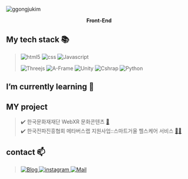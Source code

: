 ![ggongjukim](https://capsule-render.vercel.app/api?type=waving&height=250&text=ggongjukim&fontAlign=50&fontAlignY=40&&color=0:9C9CEC,100:ECB6C7&fontColor=FFFFFF)

<p align="center"><b>Front-End</b></p>


## My tech stack :books:

>![html5](https://img.shields.io/badge/HTML5-E34F26?style=for-the-badge&logo=html5&logoColor=FFFFFF)
>![css](https://img.shields.io/badge/CSS3-1572B6?style=for-the-badge&logo=CSS3&logoColor=FFFFFF)
>![Javascript](https://img.shields.io/badge/Javascript-F7DF1E?style=for-the-badge&logo=CSS3&logoColor=FFFFFF)
>
>![Threejs](https://img.shields.io/badge/Three.js-000000?style=for-the-badge&logo=Three.js&logoColor=FFFFFF)
>![A-Frame](https://img.shields.io/badge/A_Frame-EF2D5E?style=for-the-badge&logo=A-Frame&logoColor=FFFFFF)
>![Unity](https://img.shields.io/badge/Unity3D-black?style=for-the-badge&logo=Unity&logoColor=FFFFFF)
>![Cshrap](https://img.shields.io/badge/CSharp-239120?style=for-the-badge&logo=CSharp&logoColor=FFFFFF)
>![Python](https://img.shields.io/badge/Python-3776AB?style=for-the-badge&logo=Python&logoColor=FFFFFF)
>

## I’m currently learning :memo:


## MY project
> ✔️ 한국문화재재단 WebXR 문화콘텐츠 [🔗](https://realistic.k-heritage.tv/index.do)  
> ✔️ 한국전파진흥협회 메타버스랩 지원사업::스마트거울 헬스케어 서비스 [🔗](https://drive.google.com/file/d/1JBzE14jFBk6KVB96vbJ20xnK4-pBnRDt/view)[🔗](https://www.youtube.com/watch?v=Zwbexbw0abc&t=9s)

## contact 📫
> <a href="https://ggongjukim.github.io/)">![Blog](https://img.shields.io/badge/Tech_Blog-11B48A?style=for-the-badge)
> <a href="https://www.instagram.com/ggongjukim/?hl=ko">![instagram](https://img.shields.io/badge/Instagram-E4405F?style=for-the-badge&logo=Instagram&logoColor=FFFFFF)
> <a href="mailto:kch7892003@naver.com">![Mail](https://img.shields.io/badge/Mail-06B6D4?style=for-the-badge&)
